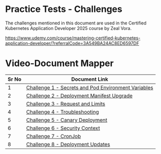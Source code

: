 # Practice Tests - Challenges

The challenges mentioned in this document are used in the Certified Kubernetes Application Developer 2025 course by Zeal Vora.

https://www.udemy.com/course/mastering-certified-kubernetes-application-developer/?referralCode=3A549BA24AC8ED6597DF


# Video-Document Mapper

| Sr No | Document Link |
| ------ | ------ |
| 1 | [Challenge 1 - Secrets and Pod Environment Variables][PlDa] |
| 2 | [Challenge 2 - Deployment Manifest Upgrade][PlDb] |
| 3 | [Challenge 3 - Request and Limits][PlDc] |
| 4 | [Challenge 4 - Troubleshooting][PlDd] |
| 5 | [Challenge 5 - Canary Deployment][PlDe] |
| 6 | [Challenge 6 - Security Context][PlDe] |
| 7 | [Challenge 7 - CronJob][PlDe] |
| 8 | [Challenge 8 - Deployment Updates][PlDe] |

[PlDa]: <./secrets.md>
[PlDb]: <./dep-upgrade.md>
[PlDc]: <./request-limits.md>
[PlDd]: <./troubleshoot-01.md>
[PlDe]: <./exercise-canary.md>
[PlDf]: <./security-context.md>
[PlDg]: <./cronjob.md>
[PlDh]: <./surge.md>